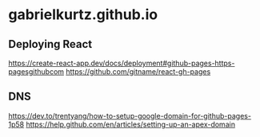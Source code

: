 # gabrielkurtz.github.io

## Deploying React
https://create-react-app.dev/docs/deployment#github-pages-https-pagesgithubcom
https://github.com/gitname/react-gh-pages

## DNS
https://dev.to/trentyang/how-to-setup-google-domain-for-github-pages-1p58
https://help.github.com/en/articles/setting-up-an-apex-domain

